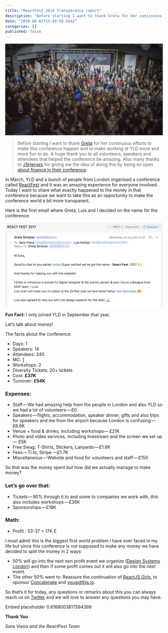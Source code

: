 ```yaml
---
title: "ReactFest 2018 Transparency report"
description: "Before starting I want to thank Greta for her continuous efforts to make this conference happen and to make working at YLD more and more…"
date: "2019-06-01T15:48:50.564Z"
categories: []
published: false
---
```


![](./asset-1.jpeg)

> Before starting I want to thank [Greta](https://twitter.com/gretastarlight) for her continuous efforts to make this conference happen and to make working at YLD more and more fun to do. A huge thank you to all volunteers, speakers and attendees that helped the conference be amazing. Also many thanks to [JSHeroes](https://jsheroes.io/) for giving me the idea of doing this by being so open [about finance in their conference](https://medium.com/cluj-javascripters/jsheroes-2018-transparency-report-3266c18d8729).

In March, YLD and a bunch of people from London organised a conference called [ReactFest](http://reactfest.com/) and it was an amazing experience for everyone involved. Today I want to share what exactly happened to the money in that conference because we want to take this as an opportunity to make the conference world a bit more transparent.

Here is the first email where Greta, Luis and I decided on the name for the conference:

![](./asset-2.png)

**Fun Fact:** I only joined YLD in September that year.

Let’s talk about money!

The facts about the conference:

-   Days: 1
-   Speakers: 14
-   Attendees: 240
-   MC: [1](https://twitter.com/jevakallio)
-   Workshops: 2
-   Diversity Tickets: 20+ tickets
-   Cost: **£37K**
-   Turnover: **£54K**

### Expenses:

-   Staff — We had amazing help from the people in London and also YLD so we had a lot of volunteers — £0
-   Speakers — flights, accommodation, speaker dinner, gifts and also trips for speakers and me from the airport because London is confusing — £6.6K
-   Venue + food & drinks, including workshops— £21K
-   Photo and video services, including livestream and the screen we set up— £5K
-   Free Swag, T-Shirts, Stickers, Lanyards — £1.8K
-   Fees — Ti.to, Stripe —£1.7K
-   Miscellaneous — Website and food for volunteers and staff — £150

So that was the money spent but how did we actually manage to make money?

### Let’s go over that:

-   Tickets — 90% through ti.to and some to companies we work with, this also includes workshops — £36K
-   Sponsorships — £18K

### Math:

-   Profit : 53-37 = 17K  £

I must admit this is the biggest first world problem I have ever faced in my life but since this conference is not supposed to make any money we have decided to split the money in 2 ways:

-   50% will go into the next non profit event we organize ([Design Systems London](https://www.designsystemslondon.com/)) and then if some profit comes out it will also go into the next event.
-   The other 50% went to: Reassure the continuation of [ReactJS Girls](https://www.meetup.com/ReactJS-Girls-London/), to sponsor [Concatenate](https://concatenate.io/) and [yougotthis.io](http://yougotthis.io).

So that’s it for today, any questions or remarks about this you can always reach us on [Twitter](https://twitter.com/ReactFest) and we will love to answer any questions you may have.

Embed placeholder 0.8168003817594369

**Thank You**

_Sara Vieira and the ReactFest Team_